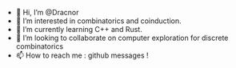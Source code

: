 - 👋 Hi, I’m @Dracnor
- 👀 I’m interested in combinatorics and coinduction.
- 🌱 I’m currently learning C++ and Rust. 
- 💞️ I’m looking to collaborate on computer exploration for discrete combinatorics
- 📫 How to reach me : github messages !

<!---
Dracnor/Dracnor is a ✨ special ✨ repository because its `README.md` (this file) appears on your GitHub profile.
You can click the Preview link to take a look at your changes.
--->
